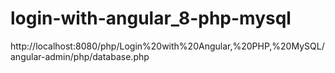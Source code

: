 # login-with-angular_8-php-mysql
http://localhost:8080/php/Login%20with%20Angular,%20PHP,%20MySQL/angular-admin/php/database.php